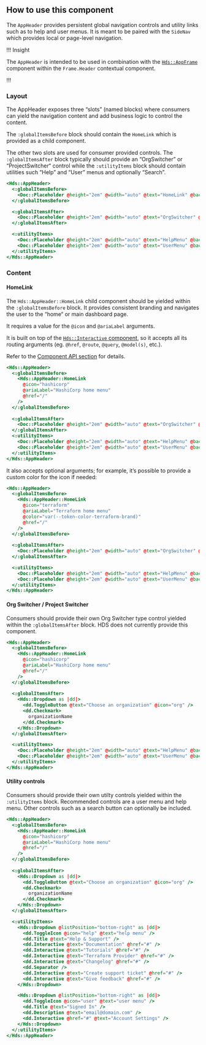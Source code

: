 ## How to use this component

The `AppHeader` provides persistent global navigation controls and utility links such as to help and user menus. It is meant to be paired with the `SideNav` which provides local or page-level navigation.

!!! Insight

The `AppHeader` is intended to be used in combination with the [`Hds::AppFrame`](/layouts/app-frame) component within the `Frame.Header` contextual component.

!!!

### Layout

The AppHeader exposes three “slots” (named blocks) where consumers can yield the navigation content and add business logic to control the content.

The `:globalItemsBefore` block should contain the `HomeLink` which is provided as a child component.

The other two slots are used for consumer provided controls. The `:globalItemsAfter` block typically should provide an “OrgSwitcher” or “ProjectSwitcher“ control while the `:utilityItems` block should contain utilities such “Help” and “User” menus and optionally “Search”.


```handlebars
<Hds::AppHeader>
  <:globalItemsBefore>
    <Doc::Placeholder @height="2em" @width="auto" @text="HomeLink" @background="#e4e4e4" />
  </:globalItemsBefore>

  <:globalItemsAfter>
    <Doc::Placeholder @height="2em" @width="auto" @text="OrgSwitcher" @background="#e4e4e4" />
  </:globalItemsAfter>

  <:utilityItems>
    <Doc::Placeholder @height="2em" @width="auto" @text="HelpMenu" @background="#e4e4e4" />
    <Doc::Placeholder @height="2em" @width="auto" @text="UserMenu" @background="#e4e4e4" />
  </:utilityItems>
</Hds::AppHeader>
```

### Content

#### HomeLink

The `Hds::AppHeader::HomeLink` child component should be yielded within the `:globalItemsBefore` block. It provides consistent branding and navigates the user to the “home“ or main dashboard page.

It requires a value for the `@icon` and `@ariaLabel` arguments.

It is built on top of the [`Hds::Interactive` component](/utilities/interactive), so it accepts all its routing arguments (eg. `@href`, `@route`, `@query`, `@model(s)`, etc.).

Refer to the [Component API section](/components/app-header?tab=code#appheaderhomelink) for details.

```handlebars
<Hds::AppHeader>
  <:globalItemsBefore>
    <Hds::AppHeader::HomeLink 
      @icon="hashicorp" 
      @ariaLabel="HashiCorp home menu"
      @href="/"
    />
  </:globalItemsBefore>
  
  <:globalItemsAfter>
    <Doc::Placeholder @height="2em" @width="auto" @text="OrgSwitcher" @background="#e4e4e4" />
  </:globalItemsAfter>
  <:utilityItems>
    <Doc::Placeholder @height="2em" @width="auto" @text="HelpMenu" @background="#e4e4e4" />
    <Doc::Placeholder @height="2em" @width="auto" @text="UserMenu" @background="#e4e4e4" />
  </:utilityItems>
</Hds::AppHeader>
```

It also accepts optional arguments; for example, it’s possible to provide a custom color for the icon if needed:

```handlebars
<Hds::AppHeader>
  <:globalItemsBefore>
    <Hds::AppHeader::HomeLink 
      @icon="terraform" 
      @ariaLabel="Terraform home menu"
      @color="var(--token-color-terraform-brand)"
      @href="/"
    />
  </:globalItemsBefore>
  
  <:globalItemsAfter>
    <Doc::Placeholder @height="2em" @width="auto" @text="OrgSwitcher" @background="#e4e4e4" />
  </:globalItemsAfter>

  <:utilityItems>
    <Doc::Placeholder @height="2em" @width="auto" @text="HelpMenu" @background="#e4e4e4" />
    <Doc::Placeholder @height="2em" @width="auto" @text="UserMenu" @background="#e4e4e4" />
  </:utilityItems>
</Hds::AppHeader>
```

#### Org Switcher / Project Switcher

Consumers should provide their own Org Switcher type control yielded within the `:globalItemsAfter` block. HDS does not currently provide this component.

```handlebars
<Hds::AppHeader>
  <:globalItemsBefore>
    <Hds::AppHeader::HomeLink 
      @icon="hashicorp" 
      @ariaLabel="HashiCorp home menu"
      @href="/"
    />
  </:globalItemsBefore>
  
  <:globalItemsAfter>
    <Hds::Dropdown as |dd|>
      <dd.ToggleButton @text="Choose an organization" @icon="org" />
      <dd.Checkmark>
        organizationName
      </dd.Checkmark>
    </Hds::Dropdown>
  </:globalItemsAfter>

  <:utilityItems>
    <Doc::Placeholder @height="2em" @width="auto" @text="HelpMenu" @background="#e4e4e4" />
    <Doc::Placeholder @height="2em" @width="auto" @text="UserMenu" @background="#e4e4e4" />
  </:utilityItems>
</Hds::AppHeader>
```

#### Utility controls

Consumers should provide their own utilty controls yielded within the `:utilityItems` block. Recommended controls are a user menu and help menu. Other controls such as a search button can optionally be included.

```handlebars
<Hds::AppHeader>
  <:globalItemsBefore>
    <Hds::AppHeader::HomeLink 
      @icon="hashicorp" 
      @ariaLabel="HashiCorp home menu"
      @href="/"
    />
  </:globalItemsBefore>
  
  <:globalItemsAfter>
    <Hds::Dropdown as |dd|>
      <dd.ToggleButton @text="Choose an organization" @icon="org" />
      <dd.Checkmark>
        organizationName
      </dd.Checkmark>
    </Hds::Dropdown>
  </:globalItemsAfter>

  <:utilityItems>
    <Hds::Dropdown @listPosition="bottom-right" as |dd|>
      <dd.ToggleIcon @icon="help" @text="help menu" />
      <dd.Title @text="Help & Support" />
      <dd.Interactive @text="Documentation" @href="#" />
      <dd.Interactive @text="Tutorials" @href="#" />
      <dd.Interactive @text="Terraform Provider" @href="#" />
      <dd.Interactive @text="Changelog" @href="#" />
      <dd.Separator />
      <dd.Interactive @text="Create support ticket" @href="#" />
      <dd.Interactive @text="Give feedback" @href="#" />
    </Hds::Dropdown>

    <Hds::Dropdown @listPosition="bottom-right" as |dd|>
      <dd.ToggleIcon @icon="user" @text="user menu" />
      <dd.Title @text="Signed In" />
      <dd.Description @text="email@domain.com" />
      <dd.Interactive @href="#" @text="Account Settings" />
    </Hds::Dropdown>
  </:utilityItems>
</Hds::AppHeader>
```
